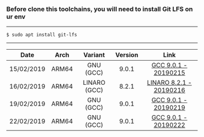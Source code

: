 ### Before clone this toolchains, you will need to install Git LFS on ur env
---------------------------
```
$ sudo apt install git-lfs
```
---------------------------
| Date | Arch | Variant | Version | Link |
| :-: | :-: | :-: | :-: | :-: |
| 15/02/2019 | ARM64 | GNU (GCC) | 9.0.1 | [GCC 9.0.1 - 20190215](https://github.com/najahiiii/aarch64-linux-gnu/tree/gcc9-20190215) |
| 16/02/2019 | ARM64 | LINARO (GCC) | 8.2.1 | [LINARO 8.2.1 - 20190216](https://github.com/najahiiii/aarch64-linux-gnu/tree/linaro8-20190216) |
| 19/02/2019 | ARM64 | GNU (GCC) | 9.0.1 | [GCC 9.0.1 - 20190219](https://github.com/najahiiii/aarch64-linux-gnu/tree/gcc9-20190219) |
| 22/02/2019 | ARM64 | GNU (GCC) | 9.0.1 | [GCC 9.0.1 - 20190222](https://github.com/najahiiii/aarch64-linux-gnu/tree/gcc9-20190222) | 
